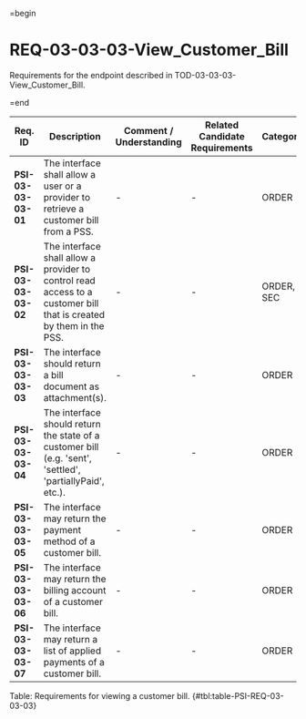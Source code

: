=begin

# REQ-03-03-03-View_Customer_Bill

Requirements for the endpoint described in TOD-03-03-03-View_Customer_Bill.

=end

| Req. ID                        | Description                         | Comment / Understanding                  | Related Candidate Requirements | Category                       |
| ------------------------------ | ----------------------------------- | ---------------------------------------- | ------------------------------ | ------------------------------ |
| __PSI-03-03-03-01__ | The interface shall allow a user or a provider to retrieve a customer bill from a PSS.                             | -                       | -                              | ORDER      |
| __PSI-03-03-03-02__ | The interface shall allow a provider to control read access to a customer bill that is created by them in the PSS. | -                       | -                              | ORDER, SEC |
| __PSI-03-03-03-03__ | The interface should return a bill document as attachment(s).                                                      | -                       | -                              | ORDER      |
| __PSI-03-03-03-04__ | The interface should return the state of a customer bill (e.g. 'sent', 'settled', 'partiallyPaid', etc.).          | -                       | -                              | ORDER      |
| __PSI-03-03-03-05__ | The interface may return the payment method of a customer bill.                                                    | -                       | -                              | ORDER      |
| __PSI-03-03-03-06__ | The interface may return the billing account of a customer bill.                                                   | -                       | -                              | ORDER      |
| __PSI-03-03-03-07__ | The interface may return a list of applied payments of a customer bill.                                            | -                       | -                              | ORDER      |

Table: Requirements for viewing a customer bill. {#tbl:table-PSI-REQ-03-03-03}
